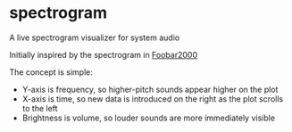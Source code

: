 # spectrogram

A live spectrogram visualizer for system audio

Initially inspired by the spectrogram in [Foobar2000](https://www.foobar2000.org/)

The concept is simple: 
- Y-axis is frequency, so higher-pitch sounds appear higher on the plot
- X-axis is time, so new data is introduced on the right as the plot scrolls to the left
- Brightness is volume, so louder sounds are more immediately visible